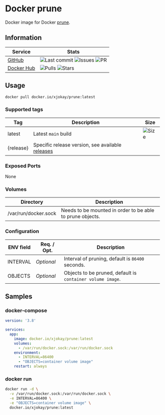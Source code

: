 # Docker prune

Docker image for Docker [prune](https://docs.docker.com/config/pruning).

## Information

| Service                                             | Stats |
|-----------------------------------------------------|-------|
| [GitHub](https://github.com/x-jokay/docker-prune)   | ![Last commit](https://img.shields.io/github/last-commit/x-jokay/docker-prune.svg?style=flat-square) ![Issues](https://img.shields.io/github/issues-raw/x-jokay/docker-prune.svg?style=flat-square) ![PR](https://img.shields.io/github/issues-pr-raw/x-jokay/docker-prune.svg?style=flat-square) |
| [Docker Hub](https://hub.docker.com/r/xjokay/prune) | ![Pulls](https://img.shields.io/docker/pulls/xjokay/prune.svg?style=flat-square) ![Stars](https://img.shields.io/docker/stars/xjokay/prune.svg?style=flat-square) |

## Usage

```sh
docker pull docker.io/xjokay/prune:latest
```

### Supported tags

| Tag       | Description         | Size |
|-----------|---------------------|------|
| latest    | Latest `main` build | ![Size](https://shields.beevelop.com/docker/image/image-size/xjokay/prune/latest.svg?style=flat-square) |
| {release} | Specific release version, see available [releases](https://github.com/x-jokay/docker-prune/releases) | |

### Exposed Ports

None

### Volumes

| Directory            | Description                                               |
|----------------------|-----------------------------------------------------------|
| /var/run/docker.sock | Needs to be mounted in order to be able to prune objects. |

### Configuration

| ENV field | Req. / Opt.  | Description                                                |
|-----------|--------------|------------------------------------------------------------|
| INTERVAL  | *Optional*   | Interval of pruning, default is `86400` seconds.           |
| OBJECTS   | *Optional*   | Objects to be pruned, default is `container volume image`. |

## Samples

### docker-compose

```yaml
version: '3.8'

services:
  app:
    image: docker.io/xjokay/prune:latest
    volumes:
      - /var/run/docker.sock:/var/run/docker.sock
    environment:
      - INTERVAL=86400
      - "OBJECTS=container volume image"
    restart: always
```

### docker run

```sh
docker run -d \
  -v /var/run/docker.sock:/var/run/docker.sock \
  -e INTERVAL=86400 \
  -e "OBJECTS=container volume image" \
  docker.io/xjokay/prune:latest
```
